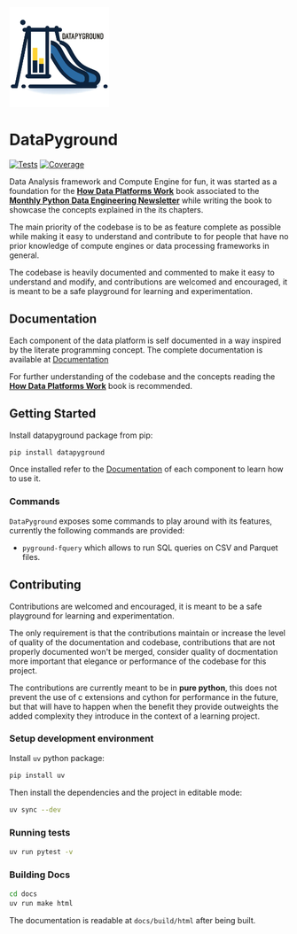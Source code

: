 <img src="docs/logo.png" alt="DataPyground" width="180"/>

# DataPyground

[![Tests](https://img.shields.io/github/actions/workflow/status/amol-/datapyground/pytest.yml?branch=main&label=tests)](https://github.com/amol-/datapyground/actions)
[![Coverage](https://img.shields.io/coveralls/github/amol-/datapyground)](https://coveralls.io/github/amol-/datapyground)

Data Analysis framework and Compute Engine for fun,
it was started as a foundation for the [**How Data Platforms Work**](https://github.com/amol-/datapyground/tree/main/book)
book associated to the [**Monthly Python Data Engineering Newsletter**](https://alessandromolina.substack.com/) 
while writing the book to showcase the concepts explained in the its chapters.

The main priority of the codebase is to be as feature complete
as possible while making it easy to understand and contribute to 
for people that have no prior knowledge of compute
engines or data processing frameworks in general.

The codebase is heavily documented and commented to make it easy to understand
and modify, and contributions are welcomed and encouraged, it is meant
to be a safe playground for learning and experimentation.

## Documentation

Each component of the data platform is self documented in a way inspired
by the literate programming concept. The complete documentation
is available at [Documentation](http://alessandro.molina.fyi/datapyground/)

For further understanding of the codebase and the concepts
reading the [**How Data Platforms Work**](https://github.com/amol-/datapyground/tree/main/book) 
book is recommended.

## Getting Started

Install datapyground package from pip:

```bash
pip install datapyground
```

Once installed refer to the [Documentation](http://alessandro.molina.fyi/datapyground/) 
of each component to learn how to use it.

### Commands

`DataPyground` exposes some commands to play around with its features,
currently the following commands are provided:

- `pyground-fquery` which allows to run SQL queries on CSV and Parquet files.

## Contributing

Contributions are welcomed and encouraged, it is meant
to be a safe playground for learning and experimentation.

The only requirement is that the contributions maintain
or increase the level of quality of the documentation and codebase,
contributions that are not properly documented won't be merged,
consider quality of docmentation more important that elegance or performance
of the codebase for this project.

The contributions are currently meant to be in **pure python**,
this does not prevent the use of c extensions and cython for performance
in the future, but that will have to happen when the benefit they provide
outweights the added complexity they introduce in the context of a learning
project.

### Setup development environment

Install `uv` python package:

```bash
pip install uv
```

Then install the dependencies and the project in editable mode:

```bash
uv sync --dev
```

### Running tests

```bash
uv run pytest -v
```

### Building Docs

```bash
cd docs
uv run make html
```

The documentation is readable at ``docs/build/html``
after being built.
